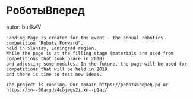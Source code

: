 <h1><strong>РоботыВперед</strong></h1>

<p> autor: burikAV </p>

    Landing Page is created for the event - the annual robotics competition "Robots Forward", 
    held in Slantsy, Leningrad region.
    While the page is at the filling stage (materials are used from competitions that took place in 2018) 
    and adjusting some modules. In the future, the page will be used for competitions that will be held in 2019 
    and there is time to test new ideas.
    
    The project is running. Our domain https://роботывперед.рф or https://xn--90acgda4cbjegs2i.xn--p1ai/
